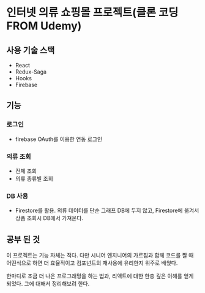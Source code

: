 # 인터넷 의류 쇼핑몰 프로젝트(클론 코딩 FROM Udemy)

## 사용 기술 스택

  - React
  - Redux-Saga
  - Hooks
  - Firebase

## 기능

### 로그인
  - firebase OAuth를 이용한 연동 로그인

### 의류 조회
  - 전체 조회
  - 의류 종류별 조회

### DB 사용
  - Firestore를 활용. 의류 데이터를 단순 그래프 DB에 두지 않고, Firestore에 옮겨서 상품 조회시 DB에서 가져온다.

## 공부 된 것
  이 프로젝트는 기능 자체는 적다. 다만 시니어 엔지니어의 가르침과 함께 코드를 짤 때 어떤식으로 하면 더 효율적이고 컴포넌트의 재사용에 유리한지 위주로 배웠다.
  
  한마디로 조금 더 나은 프로그래밍을 하는 법과, 리액트에 대한 한층 깊은 이해를 얻게 되었다. 그에 대해서 정리해보려 한다.
